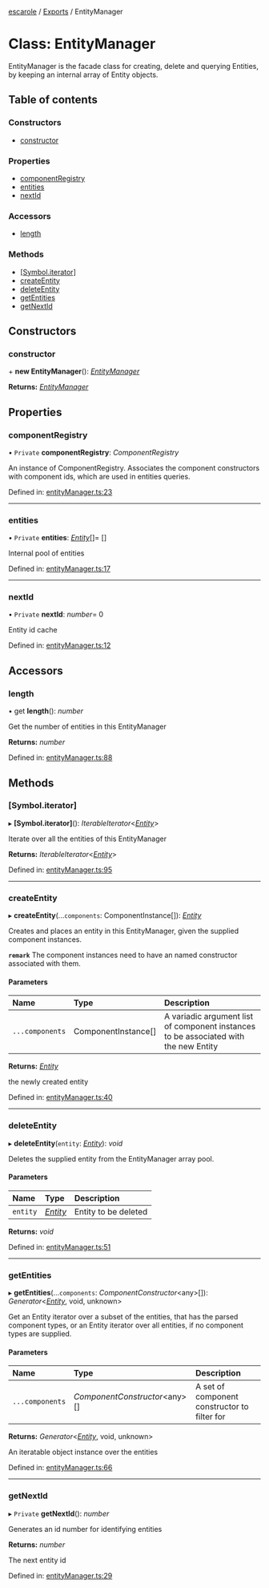 [escarole](../README.md) / [Exports](../modules.md) / EntityManager

# Class: EntityManager

EntityManager is the facade class for creating, delete and querying Entities, by
keeping an internal array of Entity objects.

## Table of contents

### Constructors

- [constructor](entitymanager.md#constructor)

### Properties

- [componentRegistry](entitymanager.md#componentregistry)
- [entities](entitymanager.md#entities)
- [nextId](entitymanager.md#nextid)

### Accessors

- [length](entitymanager.md#length)

### Methods

- [[Symbol.iterator]](entitymanager.md#[symbol.iterator])
- [createEntity](entitymanager.md#createentity)
- [deleteEntity](entitymanager.md#deleteentity)
- [getEntities](entitymanager.md#getentities)
- [getNextId](entitymanager.md#getnextid)

## Constructors

### constructor

\+ **new EntityManager**(): [*EntityManager*](entitymanager.md)

**Returns:** [*EntityManager*](entitymanager.md)

## Properties

### componentRegistry

• `Private` **componentRegistry**: *ComponentRegistry*

An instance of ComponentRegistry. Associates the component constructors with component ids, which
are used in entities queries.

Defined in: [entityManager.ts:23](https://github.com/Ezbob/Escarole/blob/9ca131f/src/entityManager.ts#L23)

___

### entities

• `Private` **entities**: [*Entity*](entity.md)[]= []

Internal pool of entities

Defined in: [entityManager.ts:17](https://github.com/Ezbob/Escarole/blob/9ca131f/src/entityManager.ts#L17)

___

### nextId

• `Private` **nextId**: *number*= 0

Entity id cache

Defined in: [entityManager.ts:12](https://github.com/Ezbob/Escarole/blob/9ca131f/src/entityManager.ts#L12)

## Accessors

### length

• get **length**(): *number*

Get the number of entities in this EntityManager

**Returns:** *number*

Defined in: [entityManager.ts:88](https://github.com/Ezbob/Escarole/blob/9ca131f/src/entityManager.ts#L88)

## Methods

### [Symbol.iterator]

▸ **[Symbol.iterator]**(): *IterableIterator*<[*Entity*](entity.md)\>

Iterate over all the entities of this EntityManager

**Returns:** *IterableIterator*<[*Entity*](entity.md)\>

Defined in: [entityManager.ts:95](https://github.com/Ezbob/Escarole/blob/9ca131f/src/entityManager.ts#L95)

___

### createEntity

▸ **createEntity**(...`components`: ComponentInstance[]): [*Entity*](entity.md)

Creates and places an entity in this EntityManager, given the supplied component instances.

**`remark`** The component instances need to have an named constructor associated with them.

#### Parameters

| Name | Type | Description |
| :------ | :------ | :------ |
| `...components` | ComponentInstance[] | A variadic argument list of component instances to be associated with the new Entity |

**Returns:** [*Entity*](entity.md)

the newly created entity

Defined in: [entityManager.ts:40](https://github.com/Ezbob/Escarole/blob/9ca131f/src/entityManager.ts#L40)

___

### deleteEntity

▸ **deleteEntity**(`entity`: [*Entity*](entity.md)): *void*

Deletes the supplied entity from the EntityManager array pool.

#### Parameters

| Name | Type | Description |
| :------ | :------ | :------ |
| `entity` | [*Entity*](entity.md) | Entity to be deleted |

**Returns:** *void*

Defined in: [entityManager.ts:51](https://github.com/Ezbob/Escarole/blob/9ca131f/src/entityManager.ts#L51)

___

### getEntities

▸ **getEntities**(...`components`: *ComponentConstructor*<any\>[]): *Generator*<[*Entity*](entity.md), void, unknown\>

Get an Entity iterator over a subset of the entities, that has the parsed component types, or
an Entity iterator over all entities, if no component types are supplied.

#### Parameters

| Name | Type | Description |
| :------ | :------ | :------ |
| `...components` | *ComponentConstructor*<any\>[] | A set of component constructor to filter for |

**Returns:** *Generator*<[*Entity*](entity.md), void, unknown\>

An iteratable object instance over the entities

Defined in: [entityManager.ts:66](https://github.com/Ezbob/Escarole/blob/9ca131f/src/entityManager.ts#L66)

___

### getNextId

▸ `Private` **getNextId**(): *number*

Generates an id number for identifying entities

**Returns:** *number*

The next entity id

Defined in: [entityManager.ts:29](https://github.com/Ezbob/Escarole/blob/9ca131f/src/entityManager.ts#L29)
